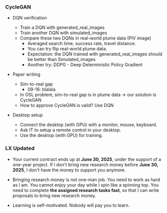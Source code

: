 ### CycleGAN
* DQN verification
  * Train a DQN with generated_real_images
  * Train another DQN with simulated_images
  * Compare these two DQNs in real-world plume data (PIV image)
    * Averaged search time, success rate, travel distance.
    * You can try flip real-world plume data. 
    * Expectation: the DQN trained with generated_real_images should be better than Simulated_images
    * Another try: DDPG - Deep Deterministic Policy Gradient
* Paper writing
  * Sim-to-real gap
    * 09-16: blalala
  * In OSL problem, sim-to-real gap is in plume data -> our solution is CycleGAN
  * How to approve CycleGAN is valid? Use DQN
 
* Desktop setup
  * Connect the desktop (with GPU) with a monitor, mouse, keyboard.
  * Ask IT to setup a remote control in your desktop.
  * Use the desktop (with GPU) for training. 


### LX Updated
* Your current contract ends up at **June 30, 2025**, under the support of a one-year project. If I don't bring new research money before **June 30, 2025**, I don't have the money to support you anymore. 
  
* Bringing research money is not one-man job. You need to work as hard as I am. You cannot enjoy your day while I spin like a spinning top. You need to complete **the assigned research tasks fast**, so that I can write proposals to bring new research money. 

* Learning is self-motivated. Nobody will pay you to learn. 
  
